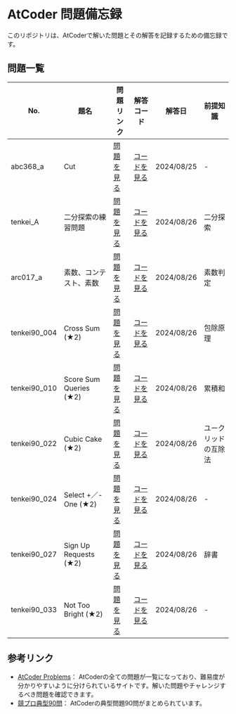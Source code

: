 # AtCoder 問題備忘録

このリポジトリは、AtCoderで解いた問題とその解答を記録するための備忘録です。


## 問題一覧

| No.  | 題名 | 問題リンク | 解答コード | 解答日 | 前提知識 |
| ---- | ---- | ---------- | ---------- | ------ | -------- |
| abc368_a | Cut | [問題を見る](https://atcoder.jp/contests/abc368/tasks/abc368_a) | [コードを見る](https://github.com/es1aT/AtCoder-Memo/blob/main/Solved-Problems/abc368_a.py) | 2024/08/25 | - |
| tenkei_A | 二分探索の練習問題 | [問題を見る](https://atcoder.jp/contests/typical-algorithm/tasks/typical_algorithm_a) | [コードを見る](https://github.com/es1aT/AtCoder-Memo/blob/main/Solved-Problems/tenkei_A.py) | 2024/08/26 | 二分探索 |
| arc017_a | 素数、コンテスト、素数 | [問題を見る](https://atcoder.jp/contests/arc017/tasks/arc017_1) | [コードを見る](https://github.com/es1aT/AtCoder-Memo/blob/main/Solved-Problems/arc017_a.py) | 2024/08/26 | 素数判定 |
| tenkei90_004 | Cross Sum (★2) | [問題を見る](https://atcoder.jp/contests/typical90/tasks/typical90_d) | [コードを見る](https://github.com/es1aT/AtCoder-Memo/blob/main/Solved-Problems/tenkei90_004.py) | 2024/08/26 | 包除原理 |
| tenkei90_010 | Score Sum Queries (★2) | [問題を見る](https://atcoder.jp/contests/typical90/tasks/typical90_j) | [コードを見る](https://github.com/es1aT/AtCoder-Memo/blob/main/Solved-Problems/tenkei90_010.py) | 2024/08/26 | 累積和 |
| tenkei90_022 | Cubic Cake (★2) | [問題を見る](https://atcoder.jp/contests/typical90/tasks/typical90_v) | [コードを見る](https://github.com/es1aT/AtCoder-Memo/blob/main/Solved-Problems/tenkei90_022.py) | 2024/08/26 | ユークリッドの互除法 |
| tenkei90_024 | Select +／- One (★2) | [問題を見る](https://atcoder.jp/contests/typical90/tasks/typical90_x) | [コードを見る](https://github.com/es1aT/AtCoder-Memo/blob/main/Solved-Problems/tenkei90_024.py) | 2024/08/26 | - |
| tenkei90_027 | Sign Up Requests (★2) | [問題を見る](https://atcoder.jp/contests/typical90/tasks/typical90_aa) | [コードを見る](https://github.com/es1aT/AtCoder-Memo/blob/main/Solved-Problems/tenkei90_027.py) | 2024/08/26 | 辞書 |
| tenkei90_033 | Not Too Bright (★2) | [問題を見る](https://atcoder.jp/contests/typical90/tasks/typical90_ag) | [コードを見る](https://github.com/es1aT/AtCoder-Memo/blob/main/Solved-Problems/tenkei90_033.py) | 2024/08/26 | - |

## 参考リンク

- [AtCoder Problems](https://kenkoooo.com/atcoder/#/table/)： AtCoderの全ての問題が一覧になっており、難易度が分かりやすいように分けられているサイトです。解いた問題やチャレンジするべき問題を確認できます。
- [競プロ典型90問](https://atcoder.jp/contests/typical90)： AtCoderの典型問題90問がまとめられています。
